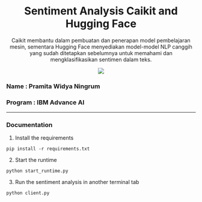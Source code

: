 <b><h1 align="center"> Sentiment Analysis Caikit and Hugging Face</h1></b>
<p align="center">  Caikit membantu dalam pembuatan dan penerapan model pembelajaran mesin, sementara Hugging Face menyediakan model-model NLP canggih yang sudah ditetapkan sebelumnya untuk memahami dan mengklasifikasikan sentimen dalam teks. </p>

<div align="center">

<img src="https://img.shields.io/badge/python-3670A0?style=for-the-badge&logo=python&logoColor=ffdd54">

</div>

### Name : Pramita Widya Ningrum
### Program : IBM Advance AI

--- 
### Documentation
1. Install the requirements
```
pip install -r requirements.txt
```
2. Start the runtime
```
python start_runtime.py
```
3. Run the sentiment analysis in another terminal tab
```
python client.py
```


